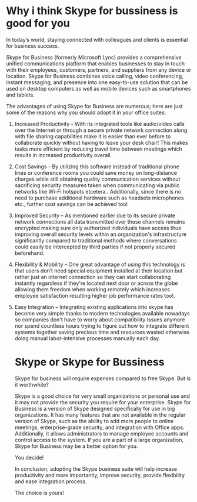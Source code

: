 # Why i think Skype for bussiness is good for you

  
In today’s world, staying connected with colleagues and clients is essential for business success.  
  
Skype for Business (formerly Microsoft Lync) provides a comprehensive unified communications platform that enables businesses to stay in touch with their employees, customers, partners, and suppliers from any device or location. Skype for Business combines voice calling, video conferencing, instant messaging, and presence into one easy-to-use solution that can be used on desktop computers as well as mobile devices such as smartphones and tablets.

The advantages of using Skype for Business are numerous; here are just some of the reasons why you should adopt it in your office suites:

1.  Increased Productivity - With its integrated tools like audio/video calls over the Internet or through a secure private network connection along with file sharing capabilities make it is easier than ever before to collaborate quickly without having to leave your desk chair! This makes tasks more efficient by reducing travel time between meetings which results in increased productivity overall.
    
2.  Cost Savings - By utilizing this software instead of traditional phone lines or conference rooms you could save money on long-distance charges while still obtaining quality communication services without sacrificing security measures taken when communicating via public networks like Wi-Fi hotspots etcetera.. Additionally, since there is no need to purchase additional hardware such as headsets microphones etc., further cost savings can be achieved too!
    
3.  Improved Security – As mentioned earlier due to its secure private network connections all data transmitted over these channels remains encrypted making sure only authorized individuals have access thus improving overall security levels within an organization's infrastructure significantly compared to traditional methods where conversations could easily be intercepted by third parties if not properly secured beforehand.
    
4.  Flexibility & Mobility – One great advantage of using this technology is that users don’t need special equipment installed at their location but rather just an internet connection so they can start collaborating instantly regardless if they're located next door or across the globe allowing them freedom when working remotely which increases employee satisfaction resulting higher job performance rates too!.
    
5.  Easy Integration – Integrating existing applications into skype has become very simple thanks to modern technologies available nowadays so companies don't have to worry about compatibility issues anymore nor spend countless hours trying to figure out how to integrate different systems together saving precious time and resources wasted otherwise doing manual labor-intensive processes manually each day.
    
      
    
    # Skype or Skype for Bussiness
    
    Skype for business will require expenses compared to free Skype. But is it worthwhile?  
      
    Skype is a good choice for very small organizations or personal use and it may not provide the security you require for your enterprise. Skype for Business is a version of Skype designed specifically for use in big organizations. It has many features that are not available in the regular version of Skype, such as the ability to add more people to online meetings, enterprise-grade security, and integration with Office apps. Additionally, it allows administrators to manage employee accounts and control access to the system. If you are a part of a large organization, Skype for Business may be a better option for you.  
      
      
      
    You decide!
    
      
    In conclusion, adopting the Skype business suite will help increase productivity and more importantly, improve security, provide flexibility and ease integration process.  
      
    The choice is yours!